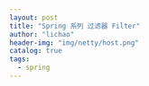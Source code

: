 ```yaml
---
layout: post
title: "Spring 系列 过滤器 Filter"
author: "lichao"
header-img: "img/netty/host.png"
catalog: true
tags:
  - spring
---
```

